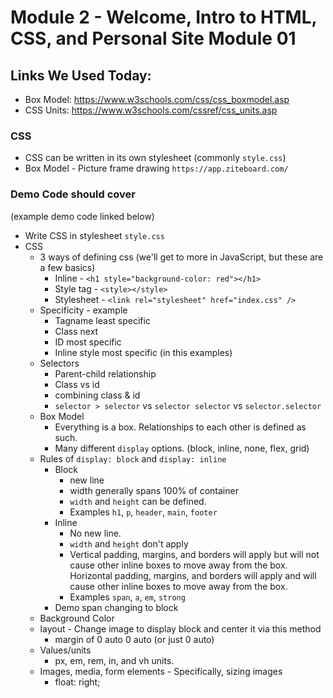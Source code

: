 # Module 2 - Welcome, Intro to HTML, CSS, and Personal Site Module 01


## Links We Used Today:
- Box Model: https://www.w3schools.com/css/css_boxmodel.asp
- CSS Units: https://www.w3schools.com/cssref/css_units.asp

### CSS
- CSS can be written in its own stylesheet (commonly `style.css`)
- Box Model - Picture frame drawing `https://app.ziteboard.com/`

### Demo Code should cover
(example demo code linked below)

- Write CSS in stylesheet `style.css`
- CSS
  - 3 ways of defining css (we'll get to more in JavaScript, but these are a few basics)
    - Inline - `<h1 style="background-color: red"></h1>`
    - Style tag - `<style></style>`
    - Stylesheet - `<link rel="stylesheet" href="index.css" />`
  - Specificity - example
    - Tagname least specific
    - Class next
    - ID most specific
    - Inline style most specific (in this examples)
  - Selectors
    - Parent-child relationship
    - Class vs id
    - combining class & id
    - `selector > selector` vs `selector selector` vs `selector.selector`
  - Box Model
    - Everything is a box.  Relationships to each other is defined as such.
    - Many different `display` options. (block, inline, none, flex, grid)
  - Rules of `display: block` and `display: inline`
    - Block
      - new line
      - width generally spans 100% of container
      - `width` and `height` can be defined.
      - Examples `h1`, `p`, `header`, `main`, `footer`
    - Inline
      - No new line.
      - `width` and `height` don't apply
      - Vertical padding, margins, and borders will apply but will not cause other inline boxes to move away from the box.
      Horizontal padding, margins, and borders will apply and will cause other inline boxes to move away from the box.
      - Examples `span`, `a`, `em`, `strong`
    - Demo span changing to block
  - Background Color
  - layout - Change image to display block and center it via this method
    -  margin of 0 auto 0 auto (or just 0 auto)
  - Values/units
    - px, em, rem, in, and vh units.
  - Images, media, form elements - Specifically, sizing images
    - float: right;